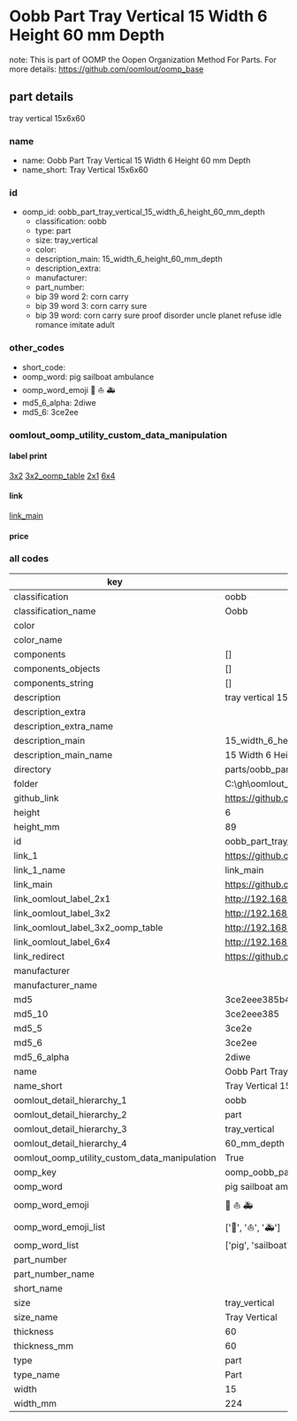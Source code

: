 # Oobb Part Tray Vertical 15 Width 6 Height 60 mm Depth  

note: This is part of OOMP the Oopen Organization Method For Parts. For more details: https://github.com/oomlout/oomp_base

##  part details
  



tray vertical 15x6x60



### name
* name: Oobb Part Tray Vertical 15 Width 6 Height 60 mm Depth
* name_short: Tray Vertical 15x6x60 
### id
* oomp_id: oobb_part_tray_vertical_15_width_6_height_60_mm_depth
  * classification: oobb
  * type: part
  * size: tray_vertical
  * color: 
  * description_main: 15_width_6_height_60_mm_depth
  * description_extra: 
  * manufacturer: 
  * part_number: 
  * bip 39 word 2: corn carry
  * bip 39 word 3: corn carry sure
  * bip 39 word: corn carry sure proof disorder uncle planet refuse idle romance imitate adult

### other_codes
* short_code: 
* oomp_word: pig sailboat ambulance
* oomp_word_emoji :pig: :sailboat: :ambulance:
* md5_6_alpha: 2diwe
* md5_6: 3ce2ee






### oomlout_oomp_utility_custom_data_manipulation
#### label print
[3x2](http://192.168.1.245:1112/?label=oomp%202diwe)
[3x2_oomp_table](http://192.168.1.108:1112/?label=oomp%202diwe)
[2x1](http://192.168.1.242:1112/?label=oomp%202diwe)
[6x4](http://192.168.1.55:1112/?label=oomp%202diwe)    

#### link

[link_main](https://github.com/oomlout/oomlout_oobb_version_4_generated_parts/tree/main/navigation_oomp/oobb/part/tray_vertical/15_width_6_height_60_mm_depth/part)                              

#### price







### all codes 
| key | value |  
| --- | --- |  
| classification | oobb |  
| classification_name | Oobb |  
| color |  |  
| color_name |  |  
| components | [] |  
| components_objects | [] |  
| components_string | [] |  
| description | tray vertical 15x6x60 |  
| description_extra |  |  
| description_extra_name |  |  
| description_main | 15_width_6_height_60_mm_depth |  
| description_main_name | 15 Width 6 Height 60 mm Depth |  
| directory | parts/oobb_part_tray_vertical_15_width_6_height_60_mm_depth |  
| folder | C:\gh\oomlout_oobb_version_4_generated_parts\parts\oobb_part_tray_vertical_15_width_6_height_60_mm_depth |  
| github_link | https://github.com/oomlout/oomlout_oomp_part_src/tree/main/parts/oobb_part_tray_vertical_15_width_6_height_60_mm_depth |  
| height | 6 |  
| height_mm | 89 |  
| id | oobb_part_tray_vertical_15_width_6_height_60_mm_depth |  
| link_1 | https://github.com/oomlout/oomlout_oobb_version_4_generated_parts/tree/main/navigation_oomp/oobb/part/tray_vertical/15_width_6_height_60_mm_depth/part |  
| link_1_name | link_main |  
| link_main | https://github.com/oomlout/oomlout_oobb_version_4_generated_parts/tree/main/navigation_oomp/oobb/part/tray_vertical/15_width_6_height_60_mm_depth/part |  
| link_oomlout_label_2x1 | http://192.168.1.242:1112/?label=oomp%202diwe |  
| link_oomlout_label_3x2 | http://192.168.1.245:1112/?label=oomp%202diwe |  
| link_oomlout_label_3x2_oomp_table | http://192.168.1.108:1112/?label=oomp%202diwe |  
| link_oomlout_label_6x4 | http://192.168.1.55:1112/?label=oomp%202diwe |  
| link_redirect | https://github.com/oomlout/oomlout_oobb_version_4_generated_parts/tree/main/parts/oobb_tray_vertical_15_06_60 |  
| manufacturer |  |  
| manufacturer_name |  |  
| md5 | 3ce2eee385b474bfb21fbac5b408b983 |  
| md5_10 | 3ce2eee385 |  
| md5_5 | 3ce2e |  
| md5_6 | 3ce2ee |  
| md5_6_alpha | 2diwe |  
| name | Oobb Part Tray Vertical 15 Width 6 Height 60 mm Depth |  
| name_short | Tray Vertical 15x6x60  |  
| oomlout_detail_hierarchy_1 | oobb |  
| oomlout_detail_hierarchy_2 | part |  
| oomlout_detail_hierarchy_3 | tray_vertical |  
| oomlout_detail_hierarchy_4 | 60_mm_depth |  
| oomlout_oomp_utility_custom_data_manipulation | True |  
| oomp_key | oomp_oobb_part_tray_vertical_15_width_6_height_60_mm_depth |  
| oomp_word | pig sailboat ambulance |  
| oomp_word_emoji | :pig: :sailboat: :ambulance: |  
| oomp_word_emoji_list | [':pig:', ':sailboat:', ':ambulance:'] |  
| oomp_word_list | ['pig', 'sailboat', 'ambulance'] |  
| part_number |  |  
| part_number_name |  |  
| short_name |  |  
| size | tray_vertical |  
| size_name | Tray Vertical |  
| thickness | 60 |  
| thickness_mm | 60 |  
| type | part |  
| type_name | Part |  
| width | 15 |  
| width_mm | 224 |  
